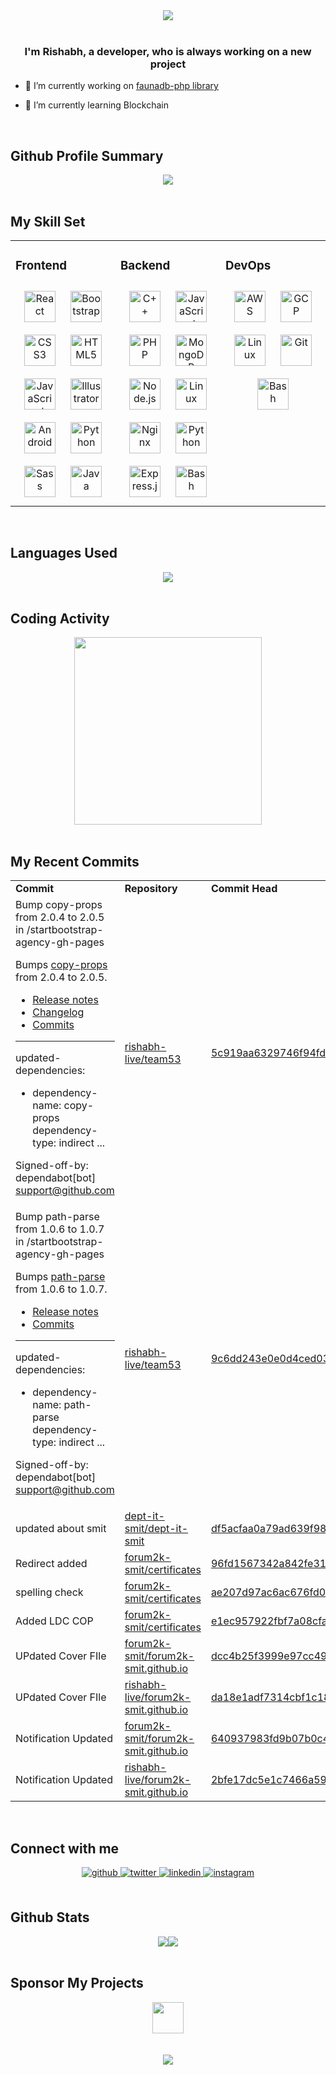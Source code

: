 <div align="center">
<img src="https://raw.githubusercontent.com/rishabh-live/rishabh-live/master/assets/Banner.png?raw=true" align="center" />
</div>  
  
<br/>

### <div align="center">I'm Rishabh, a developer, who is always working on a new project</div>

- 🔭 I’m currently working on [faunadb-php library](https://github.com/rishabh-live/faunadb-php)

- 🌱 I’m currently learning Blockchain

<br/>

## Github Profile Summary

<div align="center">
  <img src="https://github-profile-summary-cards.vercel.app/api/cards/profile-details?username=rishabh-live&theme=monokai" align="center" /></div>

<br/>

## My Skill Set

<table><tr><td valign="top" width="33%">

<h3> Frontend </h3>

<div align="center">  
<img style="margin: 10px" src="https://profilinator.rishav.dev/skills-assets/react-original-wordmark.svg" alt="React" height="50" />  
<img style="margin: 10px" src="https://profilinator.rishav.dev/skills-assets/bootstrap-plain.svg" alt="Bootstrap" height="50" />  
<img style="margin: 10px" src="https://profilinator.rishav.dev/skills-assets/css3-original-wordmark.svg" alt="CSS3" height="50" />  
<img style="margin: 10px" src="https://profilinator.rishav.dev/skills-assets/html5-original-wordmark.svg" alt="HTML5" height="50" />  
<img style="margin: 10px" src="https://profilinator.rishav.dev/skills-assets/javascript-original.svg" alt="JavaScript" height="50" />  
<img style="margin: 10px" src="https://profilinator.rishav.dev/skills-assets/adobe_illustrator-icon.svg" alt="Illustrator" height="50" />  
<img style="margin: 10px" src="https://profilinator.rishav.dev/skills-assets/android-original-wordmark.svg" alt="Android" height="50" />    
<img style="margin: 10px" src="https://profilinator.rishav.dev/skills-assets/python-original.svg" alt="Python" height="50" />  
<img style="margin: 10px" src="https://profilinator.rishav.dev/skills-assets/sass-original.svg" alt="Sass" height="50" />  
<img style="margin: 10px" src="https://profilinator.rishav.dev/skills-assets/java-original-wordmark.svg" alt="Java" height="50" />  
</div>

</div></td><td valign="top" width="33%">

<h3> Backend </h3>
<div align="center">  
<img style="margin: 10px" src="https://profilinator.rishav.dev/skills-assets/cplusplus-original.svg" alt="C++" height="50" />  
<img style="margin: 10px" src="https://profilinator.rishav.dev/skills-assets/javascript-original.svg" alt="JavaScript" height="50" />  
<img style="margin: 10px" src="https://profilinator.rishav.dev/skills-assets/php-original.svg" alt="PHP" height="50" />  
<img style="margin: 10px" src="https://profilinator.rishav.dev/skills-assets/mongodb-original-wordmark.svg" alt="MongoDB" height="50" />  
<img style="margin: 10px" src="https://profilinator.rishav.dev/skills-assets/nodejs-original-wordmark.svg" alt="Node.js" height="50" />  
<img style="margin: 10px" src="https://profilinator.rishav.dev/skills-assets/linux-original.svg" alt="Linux" height="50" />  
<img style="margin: 10px" src="https://profilinator.rishav.dev/skills-assets/nginx-original.svg" alt="Nginx" height="50" />  
<img style="margin: 10px" src="https://profilinator.rishav.dev/skills-assets/python-original.svg" alt="Python" height="50" />  
<img style="margin: 10px" src="https://profilinator.rishav.dev/skills-assets/express-original-wordmark.svg" alt="Express.js" height="50" />  
<img style="margin: 10px" src="https://profilinator.rishav.dev/skills-assets/gnu_bash-icon.svg" alt="Bash" height="50" />  
</div> 
</div></td><td valign="top" width="33%">

<h3> DevOps </h3>

<div align="center">  
<img style="margin: 10px" src="https://profilinator.rishav.dev/skills-assets/amazonwebservices-original-wordmark.svg" alt="AWS" height="50" />  
<img style="margin: 10px" src="https://profilinator.rishav.dev/skills-assets/google_cloud-icon.svg" alt="GCP" height="50" />  
<img style="margin: 10px" src="https://profilinator.rishav.dev/skills-assets/linux-original.svg" alt="Linux" height="50" />  
<img style="margin: 10px" src="https://profilinator.rishav.dev/skills-assets/git-scm-icon.svg" alt="Git" height="50" />  
<img style="margin: 10px" src="https://profilinator.rishav.dev/skills-assets/gnu_bash-icon.svg" alt="Bash" height="50" />  
</div></td></tr></table>

<br/>

## Languages Used

<div align="center">
   <img src="https://github-readme-stats.vercel.app/api/top-langs/?username=rishabh-live&layout=compact" align="center" />
</div>

<br/>

## Coding Activity

<div align="center">
   <img src="https://wakatime.com/share/@rishabhlive/a1c9ac8c-5cc5-4ae4-a3ca-61d6050580e9.png" height="300"/>
</div>

<br/>

## My Recent Commits

<!-- START:github_activity -->
<table><tr><td><b>Commit</b></td><td><b>Repository</b></td><td><b>Commit Head</b></td></tr>
<tr><td>Bump copy-props from 2.0.4 to 2.0.5 in /startbootstrap-agency-gh-pages

Bumps [copy-props](https://github.com/gulpjs/copy-props) from 2.0.4 to 2.0.5.
- [Release notes](https://github.com/gulpjs/copy-props/releases)
- [Changelog](https://github.com/gulpjs/copy-props/blob/master/CHANGELOG.md)
- [Commits](https://github.com/gulpjs/copy-props/compare/2.0.4...2.0.5)

---
updated-dependencies:
- dependency-name: copy-props
  dependency-type: indirect
...

Signed-off-by: dependabot[bot] <support@github.com></td><td><a href="https://github.com/rishabh-live/team53">rishabh-live/team53</a></td><td><a href="https://github.com/rishabh-live/team53/commit/5c919aa6329746f94fdc177a74aacacf81d3dd1d">5c919aa6329746f94fdc177a74aacacf81d3dd1d</a></td></tr>
<tr><td>Bump path-parse from 1.0.6 to 1.0.7 in /startbootstrap-agency-gh-pages

Bumps [path-parse](https://github.com/jbgutierrez/path-parse) from 1.0.6 to 1.0.7.
- [Release notes](https://github.com/jbgutierrez/path-parse/releases)
- [Commits](https://github.com/jbgutierrez/path-parse/commits/v1.0.7)

---
updated-dependencies:
- dependency-name: path-parse
  dependency-type: indirect
...

Signed-off-by: dependabot[bot] <support@github.com></td><td><a href="https://github.com/rishabh-live/team53">rishabh-live/team53</a></td><td><a href="https://github.com/rishabh-live/team53/commit/9c6dd243e0e0d4ced03c5ace7b6251e211fc41e0">9c6dd243e0e0d4ced03c5ace7b6251e211fc41e0</a></td></tr>
<tr><td>updated about  smit</td><td><a href="https://github.com/dept-it-smit/dept-it-smit">dept-it-smit/dept-it-smit</a></td><td><a href="https://github.com/dept-it-smit/dept-it-smit/commit/df5acfaa0a79ad639f98e21173c47dd201b2e9bc">df5acfaa0a79ad639f98e21173c47dd201b2e9bc</a></td></tr>
<tr><td>Redirect added</td><td><a href="https://github.com/forum2k-smit/certificates">forum2k-smit/certificates</a></td><td><a href="https://github.com/forum2k-smit/certificates/commit/96fd1567342a842fe314ba9011befebb71d5fd06">96fd1567342a842fe314ba9011befebb71d5fd06</a></td></tr>
<tr><td>spelling check</td><td><a href="https://github.com/forum2k-smit/certificates">forum2k-smit/certificates</a></td><td><a href="https://github.com/forum2k-smit/certificates/commit/ae207d97ac6ac676fd03bf6483160da746b6cd5d">ae207d97ac6ac676fd03bf6483160da746b6cd5d</a></td></tr>
<tr><td>Added LDC COP</td><td><a href="https://github.com/forum2k-smit/certificates">forum2k-smit/certificates</a></td><td><a href="https://github.com/forum2k-smit/certificates/commit/e1ec957922fbf7a08cfa6606d7ee7d8a9dbc6c20">e1ec957922fbf7a08cfa6606d7ee7d8a9dbc6c20</a></td></tr>
<tr><td>UPdated Cover FIle</td><td><a href="https://github.com/forum2k-smit/forum2k-smit.github.io">forum2k-smit/forum2k-smit.github.io</a></td><td><a href="https://github.com/forum2k-smit/forum2k-smit.github.io/commit/dcc4b25f3999e97cc49856f1932b37bb71cba2e9">dcc4b25f3999e97cc49856f1932b37bb71cba2e9</a></td></tr>
<tr><td>UPdated Cover FIle</td><td><a href="https://github.com/rishabh-live/forum2k-smit.github.io">rishabh-live/forum2k-smit.github.io</a></td><td><a href="https://github.com/rishabh-live/forum2k-smit.github.io/commit/da18e1adf7314cbf1c1811fe8f638378bfa83a2f">da18e1adf7314cbf1c1811fe8f638378bfa83a2f</a></td></tr>
<tr><td>Notification Updated</td><td><a href="https://github.com/forum2k-smit/forum2k-smit.github.io">forum2k-smit/forum2k-smit.github.io</a></td><td><a href="https://github.com/forum2k-smit/forum2k-smit.github.io/commit/640937983fd9b07b0c4bdd3e06d1c1552b9964a5">640937983fd9b07b0c4bdd3e06d1c1552b9964a5</a></td></tr>
<tr><td>Notification Updated</td><td><a href="https://github.com/rishabh-live/forum2k-smit.github.io">rishabh-live/forum2k-smit.github.io</a></td><td><a href="https://github.com/rishabh-live/forum2k-smit.github.io/commit/2bfe17dc5e1c7466a5976efcfacf03dcc5a83b43">2bfe17dc5e1c7466a5976efcfacf03dcc5a83b43</a></td></tr>
</table>

<!-- END:github_activity -->

<br/>

## Connect with me

<div align="center">
<a href="https://github.com/rishabh-live" target="_blank">
<img src=https://img.shields.io/badge/github-%2324292e.svg?&style=for-the-badge&logo=github&logoColor=white alt=github style="margin-bottom: 5px;" />
</a>
<a href="https://twitter.com/live_rishabh" target="_blank">
<img src=https://img.shields.io/badge/twitter-%2300acee.svg?&style=for-the-badge&logo=twitter&logoColor=white alt=twitter style="margin-bottom: 5px;" />
</a>
<a href="https://linkedin.com/in/rishabh0508" target="_blank">
<img src=https://img.shields.io/badge/linkedin-%231E77B5.svg?&style=for-the-badge&logo=linkedin&logoColor=white alt=linkedin style="margin-bottom: 5px;" />
</a>
<a href="https://instagram.com/rishabh.live" target="_blank">
<img src=https://img.shields.io/badge/instagram-%23000000.svg?&style=for-the-badge&logo=instagram&logoColor=white alt=instagram style="margin-bottom: 5px;" />
</a>  
</div>  


<br/>

## Github Stats

<div align="center"><img src="https://github-readme-stats.vercel.app/api?username=rishabh-live&show_icons=true&count_private=true" /><img src="https://github-readme-streak-stats.herokuapp.com/?user=rishabh-live" /></div>

<br/>  

## Sponsor My Projects
<div align="center"><a href="https://www.instamojo.com/@rishabh_live/" rel="im-checkout" data-text="BUY ME A GIFT" data-css-style="color:#ffffff; background:#1273de; width:300px; border-radius:30px"   data-layout="vertical"><img src="https://www.nosevents.com/wp-content/uploads/2016/08/Sponsor-Icon.png" align="center" height="50"/></a>
</div>

<br/>  

<!--
<div align="center"><img src="https://spotify-github-profile.vercel.app/api/view?uid=316bxwkcdqbzksnkt5unnigaf5tq&cover_image=true" /></div> -->

<br/>

<div align="center">
<img src="https://komarev.com/ghpvc/?username=rishabh-live&&style=flat-square" align="center" />
</div>